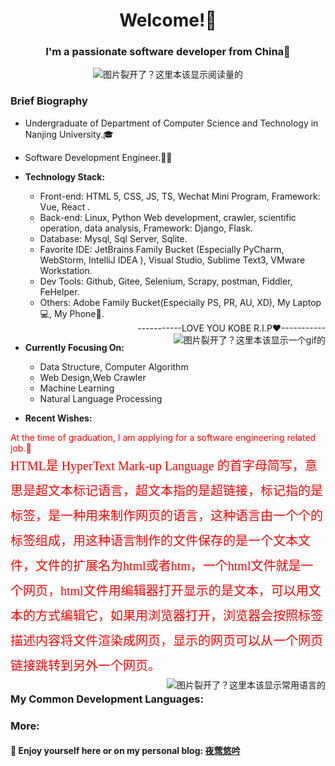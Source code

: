 <!-- 默认自带的 -->
<!--
**PAYIZ/PAYIZ** is a ✨ _special_ ✨ repository because its `README.md` (this file) appears on your GitHub profile.

### Hello I'm [艾山江](https://yeying.tech) 👋

--> 

<!-- 标题部分 -->

<h1 align="center">Welcome!👋</h1>
<h3 align="center">I'm a passionate software developer from China💖</h3>
<p align="center"> 
<img align="center" src="https://komarev.com/ghpvc/?username=payiz-asj&color=blue&style=flat&label=PROFILE+VISITORS" alt="图片裂开了？这里本该显示阅读量的" /> 
</p>

<!-- 个人介绍 -->

### Brief Biography

- Undergraduate of Department of Computer Science and Technology in Nanjing University.🎓
- Software Development Engineer.👨‍💻
- **Technology Stack:**

  - Front-end: HTML 5, CSS, JS, TS, Wechat Mini Program, Framework: Vue, React .
  - Back-end: Linux, Python Web development, crawler, scientific operation, data analysis, Framework: Django, Flask.
  - Database: Mysql, Sql Server, Sqlite.
  - Favorite IDE: JetBrains Family Bucket (Especially PyCharm, WebStorm, IntelliJ IDEA ), Visual Studio, Sublime Text3, VMware Workstation.
  - Dev Tools: Github, Gitee, Selenium, Scrapy,  postman, Fiddler,  FeHelper.
  - Others: Adobe Family Bucket(Especially PS, PR, AU, XD), My Laptop💻, My Phone📱.
  
  <!-- 动图效果 -->
  <div align="right"  >-----------LOVE YOU KOBE R.I.P❤-----------</div>
    <a href="#" align="right">
        <img align="right" src="http://5b0988e595225.cdn.sohucs.com/images/20190721/e8837828bc664adba3e9692712c90a99.gif" alt="图片裂开了？这里本该显示一个gif的"/>     
    </a>     
- **Currently Focusing On:**

  - Data Structure, Computer Algorithm
  - Web Design,Web Crawler
  - Machine Learning
  - Natural Language Processing
  
- **Recent Wishes:**

<div style="color:red;">At the time of graduation, I am applying for a software engineering related job.💌</div>
<div style="color:red;font-size:20px;font-family:'Microsoft Yahei';line-height:40px;">
		HTML是 HyperText Mark-up Language 的首字母简写，意思是超文本标记语言，超文本指的是超链接，标记指的是标签，是一种用来制作网页的语言，这种语言由一个个的标签组成，用这种语言制作的文件保存的是一个文本文件，文件的扩展名为html或者htm，一个html文件就是一个网页，html文件用编辑器打开显示的是文本，可以用文本的方式编辑它，如果用浏览器打开，浏览器会按照标签描述内容将文件渲染成网页，显示的网页可以从一个网页链接跳转到另外一个网页。
	</div>
  
<!-- GitHub仓库展示 -->
<a href="#">
  <img align="right" src="https://github-readme-stats.vercel.app/api/top-langs/?username=payiz-asj&hide_title=1&hide=kotlin&theme=buefy&line_height=27&layout=compact" alt="图片裂开了？这里本该显示常用语言的"/>
</a>

### My Common Development Languages:


<!--

### My Git-hub Statistics：

<p align="center">
<img align="center" src="https://github-readme-stats.vercel.app/api?username=payiz-asj&hide_title=ture&hide=issues&show_icons=true&count_private=true&include_all_commits=true&line_height=21&theme=flag-india" />
</p>

-->

<!-- 后记 -->
### More:

#### 💬 Enjoy yourself here or on my personal blog: [夜莺悠吟](https://yeying.tech)  


